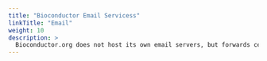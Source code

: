 ```yaml
---
title: "Bioconductor Email Servicess"
linkTitle: "Email"
weight: 10
description: >
  Bioconductor.org does not host its own email servers, but forwards certain inbound mail to specific distribution lists and processes outbound mail.
---
```


